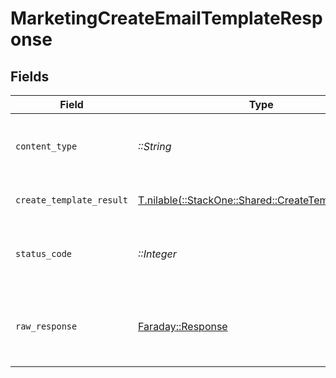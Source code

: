 # MarketingCreateEmailTemplateResponse


## Fields

| Field                                                                                              | Type                                                                                               | Required                                                                                           | Description                                                                                        |
| -------------------------------------------------------------------------------------------------- | -------------------------------------------------------------------------------------------------- | -------------------------------------------------------------------------------------------------- | -------------------------------------------------------------------------------------------------- |
| `content_type`                                                                                     | *::String*                                                                                         | :heavy_check_mark:                                                                                 | HTTP response content type for this operation                                                      |
| `create_template_result`                                                                           | [T.nilable(::StackOne::Shared::CreateTemplateResult)](../../models/shared/createtemplateresult.md) | :heavy_minus_sign:                                                                                 | Record created successfully.                                                                       |
| `status_code`                                                                                      | *::Integer*                                                                                        | :heavy_check_mark:                                                                                 | HTTP response status code for this operation                                                       |
| `raw_response`                                                                                     | [Faraday::Response](https://www.rubydoc.info/gems/faraday/Faraday/Response)                        | :heavy_check_mark:                                                                                 | Raw HTTP response; suitable for custom response parsing                                            |